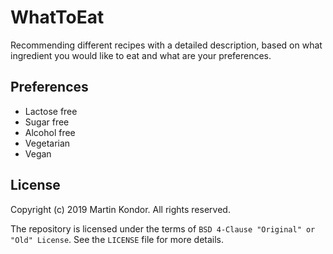 # WhatToEat

Recommending different recipes with a detailed description, based on what ingredient you would like to eat and what are your preferences.

## Preferences

* Lactose free
* Sugar free
* Alcohol free
* Vegetarian
* Vegan

## License

Copyright (c) 2019 Martin Kondor.
All rights reserved.

The repository is licensed under the terms of ```BSD 4-Clause "Original" or "Old" License```.
See the ```LICENSE``` file for more details.
